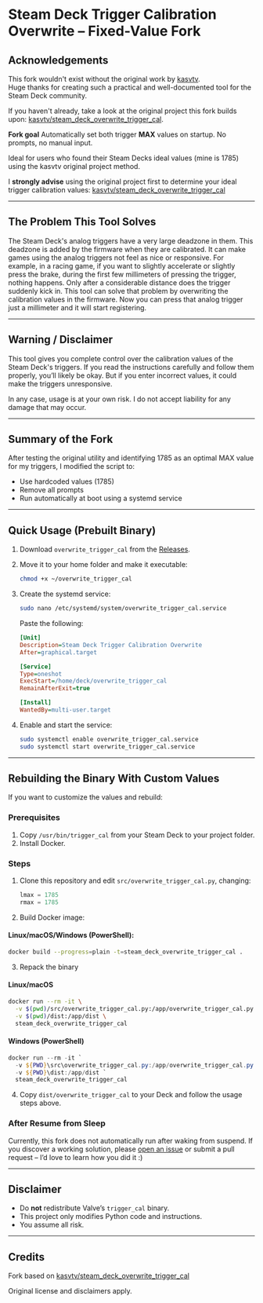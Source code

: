 # Steam Deck Trigger Calibration Overwrite – Fixed-Value Fork

## Acknowledgements

This fork wouldn't exist without the original work by [kasvtv](https://github.com/kasvtv).  
Huge thanks for creating such a practical and well-documented tool for the Steam Deck community.

If you haven't already, take a look at the original project this fork builds upon: [kasvtv/steam\_deck\_overwrite\_trigger\_cal](https://github.com/kasvtv/steam_deck_overwrite_trigger_cal).

**Fork goal**
Automatically set both trigger **MAX** values on startup. No prompts, no manual input.


Ideal for users who found their Steam Decks ideal values (mine is 1785) using the kasvtv original project method.

I **strongly advise** using the original project first to determine your ideal trigger calibration values: [kasvtv/steam\_deck\_overwrite\_trigger\_cal](https://github.com/kasvtv/steam_deck_overwrite_trigger_cal)

---

## The Problem This Tool Solves

The Steam Deck's analog triggers have a very large deadzone in them. This deadzone is added by the firmware when they are calibrated. It can make games using the analog triggers not feel as nice or responsive. For example, in a racing game, if you want to slightly accelerate or slightly press the brake, during the first few millimeters of pressing the trigger, nothing happens. Only after a considerable distance does the trigger suddenly kick in. This tool can solve that problem by overwriting the calibration values in the firmware. Now you can press that analog trigger just a millimeter and it will start registering.

---

## Warning / Disclaimer

This tool gives you complete control over the calibration values of the Steam Deck's triggers. If you read the instructions carefully and follow them properly, you’ll likely be okay. But if you enter incorrect values, it could make the triggers unresponsive.

In any case, usage is at your own risk. I do not accept liability for any damage that may occur.

---

## Summary of the Fork

After testing the original utility and identifying 1785 as an optimal MAX value for my triggers, I modified the script to:

* Use hardcoded values (1785)
* Remove all prompts
* Run automatically at boot using a systemd service

---

## Quick Usage (Prebuilt Binary)

1. Download `overwrite_trigger_cal` from the [Releases](https://github.com/alexandrefortes/steam_deck_overwrite_trigger_auto_set_1785/releases/tag/v1).
2. Move it to your home folder and make it executable:

   ```bash
   chmod +x ~/overwrite_trigger_cal
   ```
3. Create the systemd service:

   ```bash
   sudo nano /etc/systemd/system/overwrite_trigger_cal.service
   ```

   Paste the following:

   ```ini
   [Unit]
   Description=Steam Deck Trigger Calibration Overwrite
   After=graphical.target

   [Service]
   Type=oneshot
   ExecStart=/home/deck/overwrite_trigger_cal
   RemainAfterExit=true

   [Install]
   WantedBy=multi-user.target
   ```
4. Enable and start the service:

   ```bash
   sudo systemctl enable overwrite_trigger_cal.service
   sudo systemctl start overwrite_trigger_cal.service
   ```

---

## Rebuilding the Binary With Custom Values

If you want to customize the values and rebuild:

### Prerequisites

1. Copy `/usr/bin/trigger_cal` from your Steam Deck to your project folder.
2. Install Docker.

### Steps

1. Clone this repository and edit `src/overwrite_trigger_cal.py`, changing:

   ```python
   lmax = 1785
   rmax = 1785
   ```

2. Build Docker image:

#### Linux/macOS/Windows (PowerShell):

```bash
docker build --progress=plain -t=steam_deck_overwrite_trigger_cal .
```

3. Repack the binary

#### Linux/macOS

```bash
docker run --rm -it \
  -v $(pwd)/src/overwrite_trigger_cal.py:/app/overwrite_trigger_cal.py \
  -v $(pwd)/dist:/app/dist \
  steam_deck_overwrite_trigger_cal
```

#### Windows (PowerShell)

```powershell
docker run --rm -it `
  -v ${PWD}\src\overwrite_trigger_cal.py:/app/overwrite_trigger_cal.py `
  -v ${PWD}\dist:/app/dist `
  steam_deck_overwrite_trigger_cal
```

4. Copy `dist/overwrite_trigger_cal` to your Deck and follow the usage steps above.

### After Resume from Sleep

Currently, this fork does not automatically run after waking from suspend. If you discover a working solution, please [open an issue](https://github.com/alexandrefortes/steam_deck_overwrite_trigger_auto_set_1785/issues) or submit a pull request – I’d love to learn how you did it :)

---

## Disclaimer

* Do **not** redistribute Valve’s `trigger_cal` binary.
* This project only modifies Python code and instructions.
* You assume all risk.

---

## Credits

Fork based on [kasvtv/steam\_deck\_overwrite\_trigger\_cal](https://github.com/kasvtv/steam_deck_overwrite_trigger_cal)

Original license and disclaimers apply.
